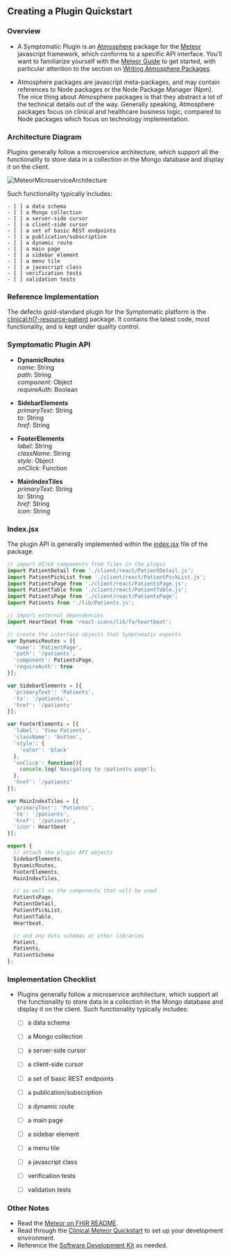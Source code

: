 ## Creating a Plugin Quickstart  

### Overview    
- A Symptomatic Plugin is an [Atmosphere](https://atmospherejs.com) package for the [Meteor](https://www.meteor.com/) javascript framework, which conforms to a specific API interface.  You'll want to familiarize yourself with the [Meteor Guide](https://guide.meteor.com/) to get started, with particular attention to the section on [Writing Atmosphere Packages](https://guide.meteor.com/writing-atmosphere-packages.html).

- Atmosphere packages are javascript meta-packages, and may contain references to Node packages or the Node Package Manager (Npm).  The nice thing about Atmosphere packages is that they abstract a lot of the technical details out of the way.  Generally speaking, Atmosphere packages focus on clinical and healthcare business logic, compared to Node packages which focus on technology implementation.


### Architecture Diagram

Plugins generally follow a microservice architecture, which support all the functionality to store data in a collection in the Mongo database and display it on the client.  

![MeteorMicroserviceArchitecture](https://raw.githubusercontent.com/clinical-meteor/cookbook/master/images/MeteorMicroserviceArchitecture.png)  

Such functionality typically includes:

    - [ ] a data schema
    - [ ] a Mongo collection
    - [ ] a server-side cursor
    - [ ] a client-side cursor
    - [ ] a set of basic REST endpoints
    - [ ] a publication/subscription
    - [ ] a dynamic route
    - [ ] a main page
    - [ ] a sidebar element
    - [ ] a menu tile
    - [ ] a javascript class
    - [ ] verification tests
    - [ ] validation tests
    
### Reference Implementation  

The defecto gold-standard plugin for the Symptomatic platform is the [clinical:hl7-resource-patient](https://github.com/clinical-meteor/hl7-resource-patient) package. It contains the latest code, most functionality, and is kept under quality control.  


### Symptomatic Plugin API  

- **DynamicRoutes**   
  _name_: String  
  _path_: String  
  _component_: Object  
  _requireAuth_: Boolean  

- **SidebarElements**    
  _primaryText_: String    
  _to_: String   
  _href_: String  

- **FooterElements**    
  _label_: String    
  _className_: String    
  _style_: Object  
  _onClick_: Function    

- **MainIndexTiles**      
  _primaryText_: String    
  _to_: String   
  _href_: String   
  _icon_: String   


### Index.jsx  

The plugin API is generally implemented within the [index.jsx](https://github.com/clinical-meteor/hl7-resource-patient/blob/master/index.jsx) file of the package.  


```js
// import UI/UX components from files in the plugin
import PatientDetail from './client/react/PatientDetail.js';
import PatientPickList from './client/react/PatientPickList.js';
import PatientsPage from './client/react/PatientsPage.js';
import PatientTable from './client/react/PatientTable.js';
import PatientsPage from './client/react/PatientsPage';
import Patients from './lib/Patients.js';

// import external dependencies 
import Heartbeat from 'react-icons/lib/fa/heartbeat';

// create the interface objects that Symptomatic expects
var DynamicRoutes = [{
  'name': 'PatientPage',
  'path': '/patients',
  'component': PatientsPage,
  'requireAuth': true
}];

var SidebarElements = [{
  'primaryText': 'Patients',
  'to': '/patients',
  'href': '/patients'
}];

var FooterElements = [{
  'label': 'View Patients',
  'className': 'button',
  'style': {
    'color': 'black'
  },
  'onClick': function(){
    console.log('Navigating to /patients page');
  },
  'href': '/patients'
}];

var MainIndexTiles = [{
  'primaryText': 'Patients',
  'to': '/patients',
  'href': '/patients',
  'icon': Heartbeat
}];

export { 
  // attach the plugin API objects
  SidebarElements, 
  DynamicRoutes, 
  FooterElements, 
  MainIndexTiles,

  // as well as the components that will be used
  PatientsPage,
  PatientDetail,
  PatientPickList,
  PatientTable,
  Heartbeat,

  // and any data schemas or other libraries
  Patient,
  Patients,
  PatientSchema
};
```

### Implementation Checklist  
- Plugins generally follow a microservice architecture, which support all the functionality to store data in a collection in the Mongo database and display it on the client.  Such functionality typically includes:
    - [ ] a data schema
    - [ ] a Mongo collection
    - [ ] a server-side cursor
    - [ ] a client-side cursor
    - [ ] a set of basic REST endpoints
    - [ ] a publication/subscription
    - [ ] a dynamic route
    - [ ] a main page
    - [ ] a sidebar element
    - [ ] a menu tile
    - [ ] a javascript class
    - [ ] verification tests
    - [ ] validation tests


### Other Notes  

- Read the [Meteor on FHIR README](https://github.com/clinical-meteor/meteor-on-fhir).
- Read through the [Clinical Meteor Quickstart](https://github.com/clinical-meteor/software-development-kit/blob/master/documentation/getting.started.md) to set up your development environment.
- Reference the [Software Development Kit](https://github.com/clinical-meteor/software-development-kit) as needed.


